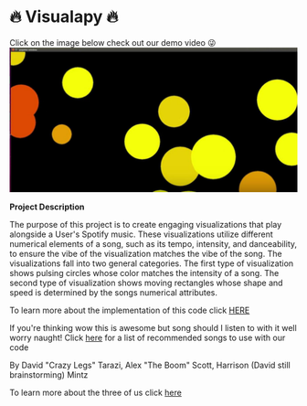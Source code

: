 # :fire: Visualapy :fire:

Click on the image below check out our demo video :stuck_out_tongue_winking_eye:
[![Pic of Program Output](https://github.com/sd19spring/Audio-Visualization/blob/master/docs/Video_Demo_Pic.jpg)](https://www.youtube.com/watch?v=NWApJ23NRqQ)

**Project Description**

The purpose of this project is to create engaging visualizations that play alongside a User's Spotify music. These visualizations utilize different numerical elements of a song, such as its tempo, intensity, and danceability, to ensure the vibe of the visualization matches the vibe of the song. The visualizations fall into two general categories. The first type of visualization shows pulsing circles whose color matches the intensity of a song. The second type of visualization shows moving rectangles whose shape and speed is determined by the songs numerical attributes.

To learn more about the implementation of this code click [HERE](implementation.md)

If you're thinking wow this is awesome but song should I listen to with it well worry naught!  Click [here](song_recs.md) for a list of recommended songs to use with our code

By David "Crazy Legs" Tarazi, Alex "The Boom" Scott, Harrison (David still brainstorming) Mintz

To learn more about the three of us click [here](about_us.md)
